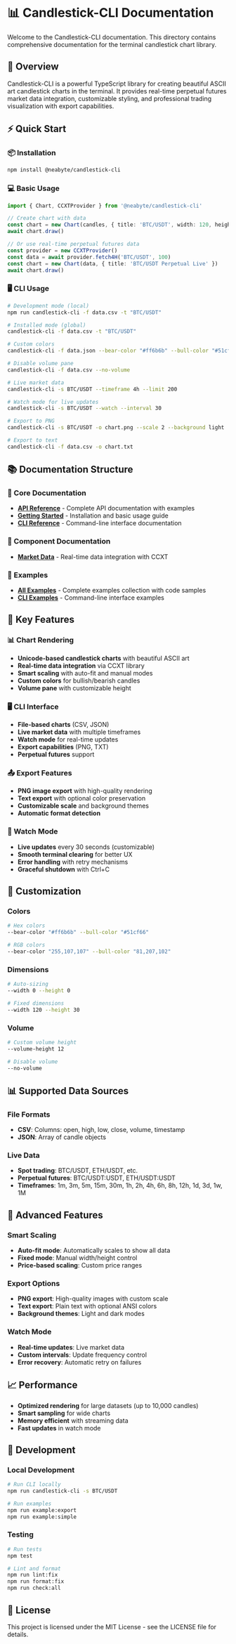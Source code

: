 # 📊 Candlestick-CLI Documentation

Welcome to the Candlestick-CLI documentation. This directory contains comprehensive documentation for the terminal candlestick chart library.

## 🚀 Overview

Candlestick-CLI is a powerful TypeScript library for creating beautiful ASCII art candlestick charts in the terminal. It provides real-time perpetual futures market data integration, customizable styling, and professional trading visualization with export capabilities.

## ⚡ Quick Start

### 📦 Installation

```bash
npm install @neabyte/candlestick-cli
```

### 💻 Basic Usage

```typescript
import { Chart, CCXTProvider } from '@neabyte/candlestick-cli'

// Create chart with data
const chart = new Chart(candles, { title: 'BTC/USDT', width: 120, height: 30 })
await chart.draw()

// Or use real-time perpetual futures data
const provider = new CCXTProvider()
const data = await provider.fetch4H('BTC/USDT', 100)
const chart = new Chart(data, { title: 'BTC/USDT Perpetual Live' })
await chart.draw()
```

### 🖥️ CLI Usage

```bash
# Development mode (local)
npm run candlestick-cli -f data.csv -t "BTC/USDT"

# Installed mode (global)
candlestick-cli -f data.csv -t "BTC/USDT"

# Custom colors
candlestick-cli -f data.json --bear-color "#ff6b6b" --bull-color "#51cf66"

# Disable volume pane
candlestick-cli -f data.csv --no-volume

# Live market data
candlestick-cli -s BTC/USDT --timeframe 4h --limit 200

# Watch mode for live updates
candlestick-cli -s BTC/USDT --watch --interval 30

# Export to PNG
candlestick-cli -s BTC/USDT -o chart.png --scale 2 --background light

# Export to text
candlestick-cli -f data.csv -o chart.txt
```

## 📚 Documentation Structure

### 📖 Core Documentation

- **[API Reference](./api-reference.md)** - Complete API documentation with examples
- **[Getting Started](./getting-started.md)** - Installation and basic usage guide
- **[CLI Reference](./cli-reference.md)** - Command-line interface documentation

### 🧩 Component Documentation

- **[Market Data](./market-data.md)** - Real-time data integration with CCXT

### 📝 Examples

- **[All Examples](./examples.md)** - Complete examples collection with code samples
- **[CLI Examples](./examples/cli.md)** - Command-line interface examples

## 🎯 Key Features

### 📊 Chart Rendering
- **Unicode-based candlestick charts** with beautiful ASCII art
- **Real-time data integration** via CCXT library
- **Smart scaling** with auto-fit and manual modes
- **Custom colors** for bullish/bearish candles
- **Volume pane** with customizable height

### 🖥️ CLI Interface
- **File-based charts** (CSV, JSON)
- **Live market data** with multiple timeframes
- **Watch mode** for real-time updates
- **Export capabilities** (PNG, TXT)
- **Perpetual futures** support

### 📤 Export Features
- **PNG image export** with high-quality rendering
- **Text export** with optional color preservation
- **Customizable scale** and background themes
- **Automatic format detection**

### 🔄 Watch Mode
- **Live updates** every 30 seconds (customizable)
- **Smooth terminal clearing** for better UX
- **Error handling** with retry mechanisms
- **Graceful shutdown** with Ctrl+C

## 🎨 Customization

### Colors
```bash
# Hex colors
--bear-color "#ff6b6b" --bull-color "#51cf66"

# RGB colors
--bear-color "255,107,107" --bull-color "81,207,102"
```

### Dimensions
```bash
# Auto-sizing
--width 0 --height 0

# Fixed dimensions
--width 120 --height 30
```

### Volume
```bash
# Custom volume height
--volume-height 12

# Disable volume
--no-volume
```

## 📊 Supported Data Sources

### File Formats
- **CSV**: Columns: open, high, low, close, volume, timestamp
- **JSON**: Array of candle objects

### Live Data
- **Spot trading**: BTC/USDT, ETH/USDT, etc.
- **Perpetual futures**: BTC/USDT:USDT, ETH/USDT:USDT
- **Timeframes**: 1m, 3m, 5m, 15m, 30m, 1h, 2h, 4h, 6h, 8h, 12h, 1d, 3d, 1w, 1M

## 🚀 Advanced Features

### Smart Scaling
- **Auto-fit mode**: Automatically scales to show all data
- **Fixed mode**: Manual width/height control
- **Price-based scaling**: Custom price ranges

### Export Options
- **PNG export**: High-quality images with custom scale
- **Text export**: Plain text with optional ANSI colors
- **Background themes**: Light and dark modes

### Watch Mode
- **Real-time updates**: Live market data
- **Custom intervals**: Update frequency control
- **Error recovery**: Automatic retry on failures

## 📈 Performance

- **Optimized rendering** for large datasets (up to 10,000 candles)
- **Smart sampling** for wide charts
- **Memory efficient** with streaming data
- **Fast updates** in watch mode

## 🔧 Development

### Local Development
```bash
# Run CLI locally
npm run candlestick-cli -s BTC/USDT

# Run examples
npm run example:export
npm run example:simple
```

### Testing
```bash
# Run tests
npm test

# Lint and format
npm run lint:fix
npm run format:fix
npm run check:all
```

## 📄 License

This project is licensed under the MIT License - see the LICENSE file for details.